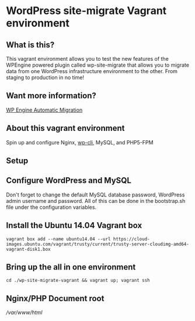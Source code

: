 # WordPress site-migrate Vagrant environment

What is this?
-------------
This vagrant environment allows you to test the new features of the WPEngine powered plugin called wp-site-migrate that allows you to migrate data from one WordPress infrastructure environment to the other. From staging to production in no time!

Want more information?
----------------------
[WP Engine Automatic Migration](http://wpengine.com/support/wp-engine-automatic-migration/)

About this vagrant environment
------------------------------
Spin up and configure Nginx, [wp-cli](https://github.com/wp-cli/wp-cli), MySQL, and PHP5-FPM

Setup
-----
## Configure WordPress and MySQL
Don't forget to change the default MySQL database password, WordPress admin username and password. All of this can be done in the bootstrap.sh file under the configuration variables.

## Install the Ubuntu 14.04 Vagrant box
```vagrant box add --name ubuntu14.04 --url https://cloud-images.ubuntu.com/vagrant/trusty/current/trusty-server-cloudimg-amd64-vagrant-disk1.box```

## Bring up the all in one environment
```cd ./wp-site-migrate-vagrant && vagrant up; vagrant ssh```

## Nginx/PHP Document root
*/var/www/html*

